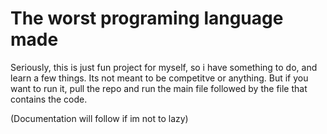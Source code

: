 # The worst programing language made
Seriously, this is just  fun project for myself, so i have something to do, and learn a few things. 
Its not meant to be competitve or anything. But if you want to run it, pull the repo and run the main file followed by the file that contains the code.

(Documentation will follow if im not to lazy)

